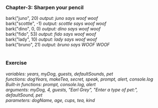 
### Chapter-3: Sharpen your pencil ###
bark("juno", 20) *output: juno says woof woof* <br>
bark("scottle", -1) *output: scottle says woof woof* <br>
bark("dino", 0, 0) *output: dino says woof woof* <br>
bark("fido", 53) *output: fido says woof woof*<br>
bark("lady", 10) *output: lady says woof woof* <br>
bark("bruno", 21) *output: bruno says WOOF WOOF* <br>
<br>

### Exercise ###
*variables: years, myDog, guests, defaultSounds, pet*<br>
*functions: dogYears, makeTea, secret, speak, prompt, alert, console.log*<br>
*Built-in functions: prompt, console.log, alert*<br>
*arguments: myDog, 4, guests, "Earl Grey", "Enter a type of pet:", defaultSound, pet*<br>
*parameters: dogName, age, cups, tea, kind*<br>